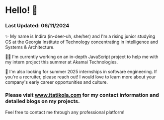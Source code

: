 # Hello! 💃 
### Last Updated: 06/11/2024
✨ My name is Indira (in-deer-uh, she/her) and I'm a rising junior studying CS at the Georgia Institute of Technology concentrating in Intelligence and Systems & Architecture.

👩‍💻 I'm currently working on an in-depth JavaScript project to help me with my intern project this summer at Akamai Technologies.

🔗 I'm also looking for summer 2025 internships in software engineering. If you're a recruiter, please reach out! I would love to learn more about your company's early career opportunities and culture.

### Please visit www.itatikola.com for my contact information and detailed blogs on my projects. 

Feel free to contact me through any professional platform!
